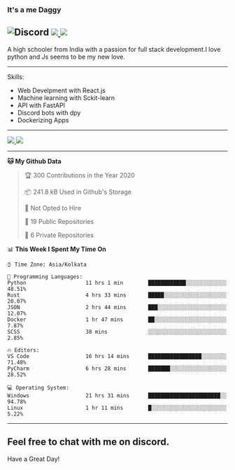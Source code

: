 
### It's a me Daggy

![Discord](https://img.shields.io/discord/491175207122370581?color=black&label=Discord&logo=discord) ![](https://img.shields.io/endpoint?url=https://dev.discordprofiles.me/api/badge/vscode/491174779278065689)<a href="https://github.com/Daggy1234">
  <img src="https://komarev.com/ghpvc/?username=Daggy1234&style=flat-square" />
</a>
 ----

A high schooler from India with a passion for full stack development.I love python and Js seems to be my new love. 

-----

Skills:

- Web Develpment with React.js
- Machine learning with Sckit-learn
- API with FastAPI
- Discord bots with dpy
- Dockerizing Apps

-----
<a href="https://github.com/Daggy1234">
  <img src="https://github-readme-stats.vercel.app/api?username=Daggy1234&show_icons=true&hide_border=true" />
</a><a href="https://github.com/Daggy1234">
  <img src="https://github-readme-stats.vercel.app/api/top-langs/?username=Daggy1234&layout=compact" />
</a>

---

<!--START_SECTION:waka-->
**🐱 My Github Data** 

> 🏆 300 Contributions in the Year 2020
 > 
> 📦 241.8 kB Used in Github's Storage 
 > 
> 🚫 Not Opted to Hire
 > 
> 📜 19 Public Repositories
 > 
> 🔑 6 Private Repositories 

📊 **This Week I Spent My Time On** 

```text
⌚︎ Time Zone: Asia/Kolkata

💬 Programming Languages: 
Python                   11 hrs 1 min        ████████████░░░░░░░░░░░░░   48.51% 
Rust                     4 hrs 33 mins       █████░░░░░░░░░░░░░░░░░░░░   20.07% 
JSON                     2 hrs 44 mins       ███░░░░░░░░░░░░░░░░░░░░░░   12.07% 
Docker                   1 hr 47 mins        ██░░░░░░░░░░░░░░░░░░░░░░░   7.87% 
SCSS                     38 mins             ░░░░░░░░░░░░░░░░░░░░░░░░░   2.85%

🔥 Editors: 
VS Code                  16 hrs 14 mins      █████████████████░░░░░░░░   71.48% 
PyCharm                  6 hrs 28 mins       ███████░░░░░░░░░░░░░░░░░░   28.52%

💻 Operating System: 
Windows                  21 hrs 31 mins      ███████████████████████░░   94.78% 
Linux                    1 hr 11 mins        █░░░░░░░░░░░░░░░░░░░░░░░░   5.22%

```


<!--END_SECTION:waka-->

---

Feel free to chat with me on discord.
-----
Have a Great Day!
